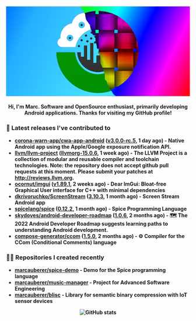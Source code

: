 <p align="center">
	<img src="https://raw.githubusercontent.com/marcauberer/marcauberer/master/images/frontpage-image.jpg">
	<br><br>
	<b>Hi, I'm Marc. Software and OpenSource enthusiast, primarily developing Android applications. Thanks for visiting my GitHub profile!
</p>

### 🚀 Latest releases I've contributed to


- [corona-warn-app/cwa-app-android](https://github.com/corona-warn-app/cwa-app-android) ([v3.0.0-rc.5](https://github.com/corona-warn-app/cwa-app-android/releases/tag/v3.0.0-rc.5), 1 day ago) - Native Android app using the Apple/Google exposure notification API.
- [llvm/llvm-project](https://github.com/llvm/llvm-project) ([llvmorg-15.0.6](https://github.com/llvm/llvm-project/releases/tag/llvmorg-15.0.6), 1 week ago) - The LLVM Project is a collection of modular and reusable compiler and toolchain technologies. Note: the repository does not accept github pull requests at this moment. Please submit your patches at http://reviews.llvm.org.
- [ocornut/imgui](https://github.com/ocornut/imgui) ([v1.89.1](https://github.com/ocornut/imgui/releases/tag/v1.89.1), 2 weeks ago) - Dear ImGui: Bloat-free Graphical User interface for C&#43;&#43; with minimal dependencies
- [dkrivoruchko/ScreenStream](https://github.com/dkrivoruchko/ScreenStream) ([3.10.3](https://github.com/dkrivoruchko/ScreenStream/releases/tag/3.10.3), 1 month ago) - Screen Stream Android app
- [spicelang/spice](https://github.com/spicelang/spice) ([0.12.2](https://github.com/spicelang/spice/releases/tag/0.12.2), 1 month ago) - Spice Programming Language
- [skydoves/android-developer-roadmap](https://github.com/skydoves/android-developer-roadmap) ([1.0.6](https://github.com/skydoves/android-developer-roadmap/releases/tag/1.0.6), 2 months ago) - 🗺 The 2022 Android Developer Roadmap suggests learning paths to understanding Android development.
- [compose-generator/ccom](https://github.com/compose-generator/ccom) ([1.5.0](https://github.com/compose-generator/ccom/releases/tag/1.5.0), 2 months ago) - ⚙️ Compiler for the CCom (Conditional Comments) language

### 👨‍💻 Repositories I created recently
- [marcauberer/spice-demo](https://github.com/marcauberer/spice-demo) - Demo for the Spice programming language
- [marcauberer/music-manager](https://github.com/marcauberer/music-manager) - Project for Advanced Software Engineering
- [marcauberer/blisc](https://github.com/marcauberer/blisc) - Library for semantic binary compression with IoT sensor devices

<p align="center">
	<img src="https://github-readme-stats.vercel.app/api?username=marcauberer&show_icons=true&theme=dark" alt="GitHub stats">
</p>
